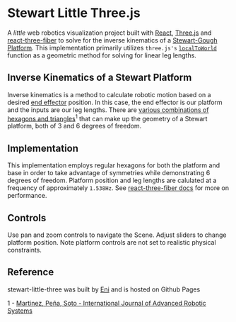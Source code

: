 # Stewart Little Three.js

A *little* web robotics visualization project built with [React](https://reactjs.org/), [Three.js](https://threejs.org/) and [react-three-fiber](https://github.com/pmndrs/react-three-fiber) to solve for the inverse kinematics of a [Stewart-Gough Platform](https://en.wikipedia.org/wiki/Stewart_platform). This implementation primarily utilizes `three.js's` [`localToWorld`](https://threejs.org/docs/#api/en/core/Object3D.localToWorld) function as a geometric method for solving for linear leg lengths.

## Inverse Kinematics of a Stewart Platform
Inverse kinematics is a method to calculate robotic motion based on a desired [end effector](https://en.wikipedia.org/wiki/Robot_end_effector) position. In this case, the end effector is our platform and the inputs are our leg lengths. There are [various combinations of hexagons and triangles](https://www.researchgate.net/publication/260637657/figure/fig1/AS:622401805090816@1525403562379/Top-view-of-different-configurations-for-Stewart-platforms-a-configuration-with.png)<sup>1</sup> that can make up the geometry of a Stewart platform, both of 3 and 6 degrees of freedom.

## Implementation
This implementation employs regular hexagons for both the platform and base in order to take advantage of symmetries while demonstrating 6 degrees of freedom. Platform position and leg lengths are calulated at a frequency of approximately `1.538Hz`. See [react-three-fiber docs](https://docs.pmnd.rs/react-three-fiber/advanced/pitfalls) for more on performance.

## Controls
Use pan and zoom controls to navigate the Scene. Adjust sliders to change platform position. Note platform controls are not set to realistic physical constraints.

## Reference
stewart-little-three was built by [Eni](https://eni.asebiomo.com/) and is hosted on Github Pages  
  
1 - [Martinez, Peña, Soto - International Journal of Advanced Robotic Systems](https://www.researchgate.net/publication/260637657_Towards_a_Robust_Solution_of_the_Non-Linear_Kinematics_for_the_General_Stewart_Platform_with_Estimation_of_Distribution_Algorithms)
